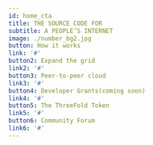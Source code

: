 ```yaml
---
id: home_cta
title: THE SOURCE CODE FOR 
subtitle: A PEOPLE’S INTERNET
image: ./number_bg2.jpg
button: How it works
link: '#'
button2: Expand the grid
link2: '#'
button3: Peer-to-peer cloud
link3: '#'
button4: Developer Grants(coming soon)
link4: '#'
button5: The ThreeFold Token
link5: '#'
button6: Community Forum
link6: '#'
---
```

